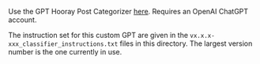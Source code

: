 
Use the GPT Hooray Post Categorizer [here](https://chat.openai.com/g/g-JAXADHu7r-hooray-post-categorizer). Requires an OpenAI ChatGPT account.

The instruction set for this custom GPT are given in the ```vx.x.x-xxx_classifier_instructions.txt``` files in this directory. The largest version number is the one currently in use.